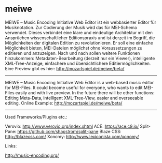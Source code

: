 # meiwe

MEIWE – Music Encoding Initiative Web Editor ist ein webbasierter Editor für Musiknotation. Zur Codierung der Musik wird das für MEI-Schema verwendet. Dieses verbindet eine klare und eindeutige Architektur mit den Ansprüchen wissenschaftlicher Editionspraxis und ist derzeit im Begriff, die Möglichkeiten der digitalen Edition zu revolutionieren.
Er soll eine einfache Möglichkeit bieten, MEI-Dateien möglichst ohne Voraussetzungen zu editieren und anzuzeigen. 
Nach und nach sollen weitere Funktionen hinzukommen: Metadaten-Bearbeitung (derzeit nur ein Viewer), intelligente XML-Tree-Anzeige, einfachere und übersichtlichere Editiermöglichkeiten. Eine Preview gibt es hier: http://mozartspiel.de/meiwe/beta/


------------------------------------------------


MEIWE – Music Encoding Initiative Web Editor is a web-based music editor for MEI-Files.
It could become useful for everyone, who wants to edit MEI-Files easily and with live preview. 
In the future there will be other functions: Editing Meta-Data, intelligent XML-Tree-View, 
easier and overseeable editing. Online Example: http://mozartspiel.de/meiwe/beta/


------------------------------------------------

Used Frameworks/Plugins etc.:

Verovio: http://www.verovio.org/index.xhtml
ACE: https://ace.c9.io/
Split-Pane: https://github.com/shagstrom/split-pane
Blaze CSS: http://blazecss.com/
Xonomy: http://www.lexiconista.com/xonomy/

Links:

http://music-encoding.org/


